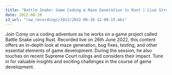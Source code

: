 ```yaml
---
title: "Battle Snake: Game Coding & Maze Generation in Rust | Live Stream By Coreyja"
date: 2022-06-26
s3_url: "raw_recordings/2022/2022-06-26 12-00-15.mkv"
---
```


Join Corey on a coding adventure as he works on a game project called Battle Snake using Rust. Recorded live on 26th June 2022, this content offers an in-depth look at maze generation, bug fixes, testing, and other essential elements of game development. During the session, he also touches on recent Supreme Court rulings and considers their impact. Tune in for valuable insights and exciting challenges in the course of game development.
